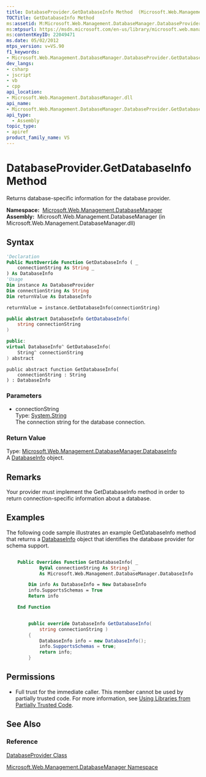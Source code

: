 ```yaml
---
title: DatabaseProvider.GetDatabaseInfo Method  (Microsoft.Web.Management.DatabaseManager)
TOCTitle: GetDatabaseInfo Method
ms:assetid: M:Microsoft.Web.Management.DatabaseManager.DatabaseProvider.GetDatabaseInfo(System.String)
ms:mtpsurl: https://msdn.microsoft.com/en-us/library/microsoft.web.management.databasemanager.databaseprovider.getdatabaseinfo(v=VS.90)
ms:contentKeyID: 22049471
ms.date: 05/02/2012
mtps_version: v=VS.90
f1_keywords:
- Microsoft.Web.Management.DatabaseManager.DatabaseProvider.GetDatabaseInfo
dev_langs:
- csharp
- jscript
- vb
- cpp
api_location:
- Microsoft.Web.Management.DatabaseManager.dll
api_name:
- Microsoft.Web.Management.DatabaseManager.DatabaseProvider.GetDatabaseInfo
api_type:
  - Assembly
topic_type:
- apiref
product_family_name: VS
---
```


# DatabaseProvider.GetDatabaseInfo Method

Returns database-specific information for the database provider.

**Namespace:**  [Microsoft.Web.Management.DatabaseManager](microsoft-web-management-databasemanager-namespace.md)  
**Assembly:**  Microsoft.Web.Management.DatabaseManager (in Microsoft.Web.Management.DatabaseManager.dll)

## Syntax

```vb
'Declaration
Public MustOverride Function GetDatabaseInfo ( _
    connectionString As String _
) As DatabaseInfo
'Usage
Dim instance As DatabaseProvider
Dim connectionString As String
Dim returnValue As DatabaseInfo

returnValue = instance.GetDatabaseInfo(connectionString)
```

```csharp
public abstract DatabaseInfo GetDatabaseInfo(
    string connectionString
)
```

```cpp
public:
virtual DatabaseInfo^ GetDatabaseInfo(
    String^ connectionString
) abstract
```

```jscript
public abstract function GetDatabaseInfo(
    connectionString : String
) : DatabaseInfo
```

### Parameters

  - connectionString  
    Type: [System.String](https://msdn.microsoft.com/library/s1wwdcbf)  
    The connection string for the database connection.  

### Return Value

Type: [Microsoft.Web.Management.DatabaseManager.DatabaseInfo](databaseinfo-class-microsoft-web-management-databasemanager.md)  
A [DatabaseInfo](databaseinfo-class-microsoft-web-management-databasemanager.md) object.  

## Remarks

Your provider must implement the GetDatabaseInfo method in order to return connection-specific information about a database.

## Examples

The following code sample illustrates an example GetDatabaseInfo method that returns a [DatabaseInfo](databaseinfo-class-microsoft-web-management-databasemanager.md) object that identifies the database provider for schema support.

```vb

    Public Overrides Function GetDatabaseInfo( _
            ByVal connectionString As String) _
            As Microsoft.Web.Management.DatabaseManager.DatabaseInfo

        Dim info As DatabaseInfo = New DatabaseInfo
        info.SupportsSchemas = True
        Return info

    End Function

```

```csharp

        public override DatabaseInfo GetDatabaseInfo(
            string connectionString )
        {
            DatabaseInfo info = new DatabaseInfo();
            info.SupportsSchemas = true;
            return info;
        }

```

## Permissions

  - Full trust for the immediate caller. This member cannot be used by partially trusted code. For more information, see [Using Libraries from Partially Trusted Code](https://msdn.microsoft.com/library/8skskf63).

## See Also

### Reference

[DatabaseProvider Class](databaseprovider-class-microsoft-web-management-databasemanager.md)

[Microsoft.Web.Management.DatabaseManager Namespace](microsoft-web-management-databasemanager-namespace.md)

